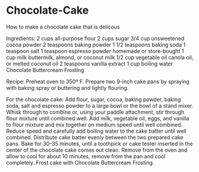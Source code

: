 # Chocolate-Cake
How to make a chocolate cake that is delicous

Ingredients:
2 cups all-purpose flour 
2 cups sugar 
3/4 cup unsweetened cocoa powder 
2 teaspoons baking powder 
1 1/2 teaspoons baking soda 
1 teaspoon salt 
1 teaspoon espresso powder homemade or store-bought 
1 cup milk buttermilk, almond, or coconut milk 
1/2 cup vegetable oil canola oil, or melted coconut oil 
2 teaspoons vanilla extract 
1 cup boiling water 
Chocolate Buttercream Frosting

Recipe:
Preheat oven to 350º F. Prepare two 9-inch cake pans by spraying with baking spray or buttering and lightly flouring.

For the chocolate cake: Add flour, sugar, cocoa, baking powder, baking soda, salt and espresso powder to a large bowl or the bowl of a stand mixer. Whisk through to combine or, using your paddle attachment, stir through flour mixture until combined well. Add milk, vegetable oil, eggs, and vanilla to flour mixture and mix together on medium speed until well combined. Reduce speed and carefully add boiling water to the cake batter until well combined. Distribute cake batter evenly between the two prepared cake pans. Bake for 30-35 minutes, until a toothpick or cake tester inserted in the center of the chocolate cake comes out clean. Remove from the oven and allow to cool for about 10 minutes, remove from the pan and cool completely. Frost cake with Chocolate Buttercream Frosting.
